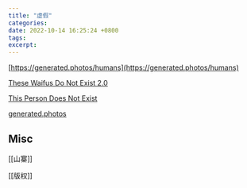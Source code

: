 ```yaml
---
title: "虚假"
categories: 
date: 2022-10-14 16:25:24 +0800
tags: 
excerpt: 
---
```




[https://generated.photos/humans](https://generated.photos/humans)

[These Waifus Do Not Exist 2.0](https://demos.obormot.net/these-waifus-do-not-exist-alt)

[This Person Does Not Exist](https://thispersondoesnotexist.com)

[generated.photos](https://generated.photos/humans)


## Misc

[[山寨]]

[[版权]]

